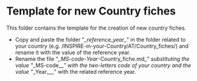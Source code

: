 #  Template for new Country fiches

This folder contains the template for the creation of new country fiches.

- Copy and paste the folder "_\_reference_year\__" in the folder related to your country (e.g. /INSPIRE-in-your-Country/AT/Country_fiches/) and rename it with the value of the reference year.
- Rename the file "_\_MS-code_-_Year_-Country_fiche.md\__" substituting the value "_\_MS-code_\__" with the two-letters code of your country and the value "_\_Year_\__" with the related reference year.

